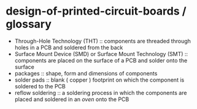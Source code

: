 # design-of-printed-circuit-boards / glossary

- Through-Hole Technology (THT) :: components are threaded through holes in a PCB and soldered from the back
- Surface Mount Device (SMD) or Surface Mount Technology (SMT) :: components are placed on the surface of a PCB and solder onto the surface
- packages :: shape, form and dimensions of components 
- solder pads :: blank ( copper ) footprint on which the component is soldered to the PCB
- reflow soldering :: a soldering process in which the components are placed and soldered in an *oven* onto the PCB  
